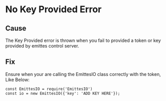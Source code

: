 # No Key Provided Error

## Cause
The Key Provided error is thrown when you fail to provided a token or key provided by emittes control server.

## Fix

Ensure when your are calling the EmittesIO class correctly with the token, Like Below:
```node
const EmittesIO = require('EmittesIO')
const io = new EmittesIO({'key': 'ADD KEY HERE'});
```
